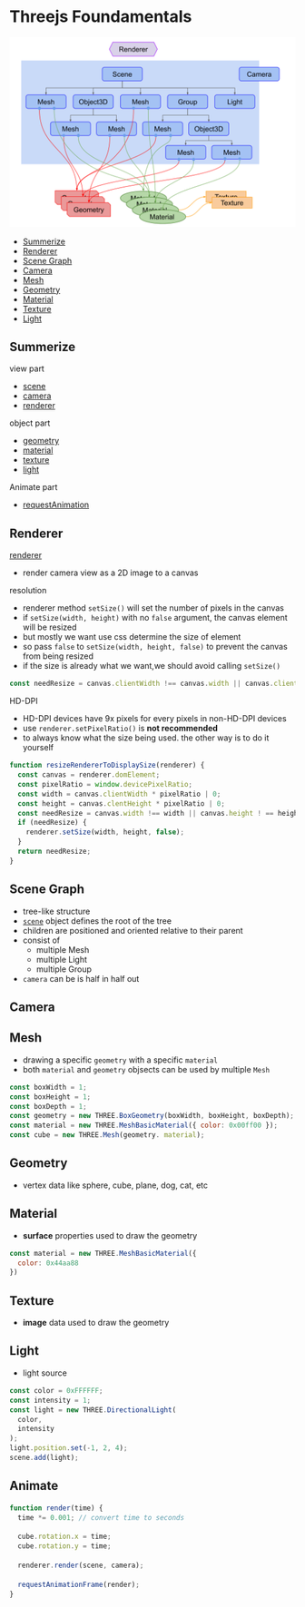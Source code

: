 # Threejs Foundamentals

![threejs](/image/threejs-structure.svg)

* [Summerize](#summerize)
* [Renderer](#renderer)
* [Scene Graph](#scene-graph)
* [Camera](#camera)
* [Mesh](#mesh)
* [Geometry](#geometry)
* [Material](#material)
* [Texture](#texture)
* [Light](#light)

## Summerize

view part

- [ scene ](#scene-graph)
- [ camera ](#camera)
- [ renderer ](#renderer)

object part

- [ geometry ](#geometry)
- [ material ](#material)
- [ texture ](#texture)
- [ light ](#mesh)

Animate part

- [requestAnimation](javascript-bom-window.md#requestanimationframe)

## Renderer

[renderer](threejs-reference-renderer.md)

- render camera view as a 2D image to a canvas

resolution

- renderer method `setSize()` will set the number of pixels in the canvas
- if `setSize(width, height)` with no `false` argument, the canvas element will be resized
- but mostly we want use css determine the size of element
- so pass `false` to `setSize(width, height, false)` to prevent the canvas from being resized
- if the size is already what we want,we should avoid calling `setSize()`

```js
const needResize = canvas.clientWidth !== canvas.width || canvas.clientHeight !== canvas.height;
```

HD-DPI

- HD-DPI devices have 9x pixels for every pixels in non-HD-DPI devices
- use `renderer.setPixelRatio()` is **not recommended**
- to always know what the size being used. the other way is to do it yourself 

```js
function resizeRendererToDisplaySize(renderer) {
  const canvas = renderer.domElement;
  const pixelRatio = window.devicePixelRatio;
  const width = canvas.clientWidth * pixelRatio | 0;
  const height = canvas.clentHeight * pixelRatio | 0;
  const needResize = canvas.width !== width || canvas.height ! == height
  if (needResize) {
    renderer.setSize(width, height, false);
  }
  return needResize;
}
```

## Scene Graph

- tree-like structure
- [`scene`](threejs-api-scene.md) object defines the root of the tree
- children are positioned and oriented relative to their parent
- consist of
  - multiple Mesh
  - multiple Light
  - multiple Group
- `camera` can be is half in half out

## Camera

## Mesh

- drawing a specific `geometry` with a specific `material`
- both `material` and `geometry` objsects can be used by multiple `Mesh`

```js
const boxWidth = 1;
const boxHeight = 1;
const boxDepth = 1;
const geometry = new THREE.BoxGeometry(boxWidth, boxHeight, boxDepth);
const material = new THREE.MeshBasicMaterial({ color: 0x00ff00 });
const cube = new THREE.Mesh(geometry. material);
```

## Geometry

- vertex data like sphere, cube, plane, dog, cat, etc

## Material

- **surface** properties used to draw the geometry

```js
const material = new THREE.MeshBasicMaterial({
  color: 0x44aa88
})
```

## Texture

- **image** data used to draw the geometry

## Light

- light source

```js
const color = 0xFFFFFF;
const intensity = 1;
const light = new THREE.DirectionalLight(
  color,
  intensity
);
light.position.set(-1, 2, 4);
scene.add(light);
```

## Animate

```js
function render(time) {
  time *= 0.001; // convert time to seconds

  cube.rotation.x = time;
  cube.rotation.y = time;

  renderer.render(scene, camera);

  requestAnimationFrame(render);
}
```